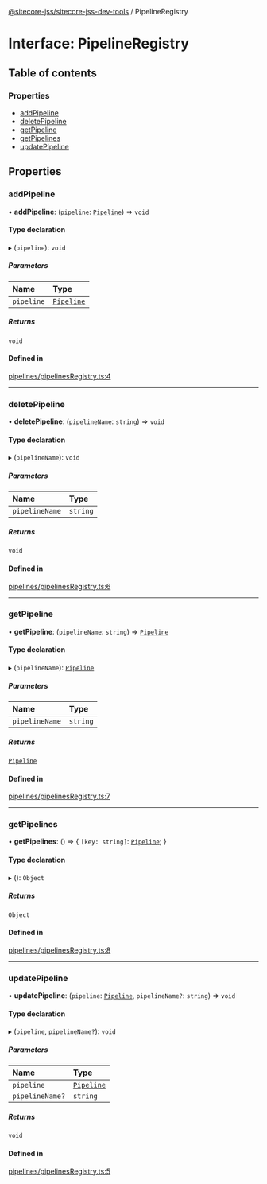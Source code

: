 [@sitecore-jss/sitecore-jss-dev-tools](../README.md) / PipelineRegistry

# Interface: PipelineRegistry

## Table of contents

### Properties

- [addPipeline](PipelineRegistry.md#addpipeline)
- [deletePipeline](PipelineRegistry.md#deletepipeline)
- [getPipeline](PipelineRegistry.md#getpipeline)
- [getPipelines](PipelineRegistry.md#getpipelines)
- [updatePipeline](PipelineRegistry.md#updatepipeline)

## Properties

### addPipeline

• **addPipeline**: (`pipeline`: [`Pipeline`](Pipeline.md)) => `void`

#### Type declaration

▸ (`pipeline`): `void`

##### Parameters

| Name | Type |
| :------ | :------ |
| `pipeline` | [`Pipeline`](Pipeline.md) |

##### Returns

`void`

#### Defined in

[pipelines/pipelinesRegistry.ts:4](https://github.com/Sitecore/jss/blob/e5d07f7d9/packages/sitecore-jss-dev-tools/src/pipelines/pipelinesRegistry.ts#L4)

___

### deletePipeline

• **deletePipeline**: (`pipelineName`: `string`) => `void`

#### Type declaration

▸ (`pipelineName`): `void`

##### Parameters

| Name | Type |
| :------ | :------ |
| `pipelineName` | `string` |

##### Returns

`void`

#### Defined in

[pipelines/pipelinesRegistry.ts:6](https://github.com/Sitecore/jss/blob/e5d07f7d9/packages/sitecore-jss-dev-tools/src/pipelines/pipelinesRegistry.ts#L6)

___

### getPipeline

• **getPipeline**: (`pipelineName`: `string`) => [`Pipeline`](Pipeline.md)

#### Type declaration

▸ (`pipelineName`): [`Pipeline`](Pipeline.md)

##### Parameters

| Name | Type |
| :------ | :------ |
| `pipelineName` | `string` |

##### Returns

[`Pipeline`](Pipeline.md)

#### Defined in

[pipelines/pipelinesRegistry.ts:7](https://github.com/Sitecore/jss/blob/e5d07f7d9/packages/sitecore-jss-dev-tools/src/pipelines/pipelinesRegistry.ts#L7)

___

### getPipelines

• **getPipelines**: () => { `[key: string]`: [`Pipeline`](Pipeline.md);  }

#### Type declaration

▸ (): `Object`

##### Returns

`Object`

#### Defined in

[pipelines/pipelinesRegistry.ts:8](https://github.com/Sitecore/jss/blob/e5d07f7d9/packages/sitecore-jss-dev-tools/src/pipelines/pipelinesRegistry.ts#L8)

___

### updatePipeline

• **updatePipeline**: (`pipeline`: [`Pipeline`](Pipeline.md), `pipelineName?`: `string`) => `void`

#### Type declaration

▸ (`pipeline`, `pipelineName?`): `void`

##### Parameters

| Name | Type |
| :------ | :------ |
| `pipeline` | [`Pipeline`](Pipeline.md) |
| `pipelineName?` | `string` |

##### Returns

`void`

#### Defined in

[pipelines/pipelinesRegistry.ts:5](https://github.com/Sitecore/jss/blob/e5d07f7d9/packages/sitecore-jss-dev-tools/src/pipelines/pipelinesRegistry.ts#L5)
